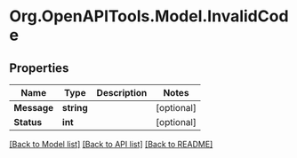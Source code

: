 # Org.OpenAPITools.Model.InvalidCode
## Properties

Name | Type | Description | Notes
------------ | ------------- | ------------- | -------------
**Message** | **string** |  | [optional] 
**Status** | **int** |  | [optional] 

[[Back to Model list]](../README.md#documentation-for-models) [[Back to API list]](../README.md#documentation-for-api-endpoints) [[Back to README]](../README.md)

